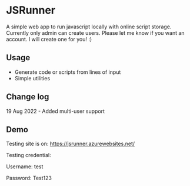 # JSRunner

A simple web app to run javascript locally with online script storage. Currently only admin can create users. Please let me know if you want an account. I will create one for you! :)

## Usage

- Generate code or scripts from lines of input
- Simple utilities

## Change log

19 Aug 2022 - Added multi-user support

## Demo

Testing site is on: https://jsrunner.azurewebsites.net/

Testing credential:

Username: test

Password: Test123
